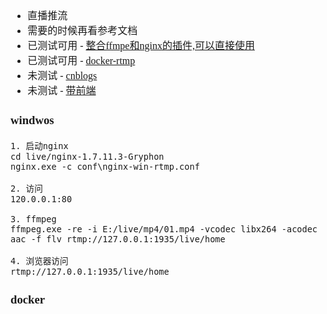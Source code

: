 <font face="Simsun" size=3>

- 直播推流
- 需要的时候再看参考文档
- 已测试可用 - [整合ffmpe和nginx的插件,可以直接使用](https://www.jianshu.com/p/d4bc06b9f61e)
- 已测试可用 - [docker-rtmp](https://blog.csdn.net/taoruicheng1/article/details/123074275)
- 未测试 - [cnblogs](https://www.cnblogs.com/cshaptx4869/p/15401279.html)
- 未测试 - [带前端](https://blog.csdn.net/MYNAMEL/article/details/123127912)


### windwos

~~~
1. 启动nginx
cd live/nginx-1.7.11.3-Gryphon
nginx.exe -c conf\nginx-win-rtmp.conf

2. 访问
120.0.0.1:80

3. ffmpeg
ffmpeg.exe -re -i E:/live/mp4/01.mp4 -vcodec libx264 -acodec aac -f flv rtmp://127.0.0.1:1935/live/home

4. 浏览器访问
rtmp://127.0.0.1:1935/live/home
~~~

### docker

~~~
~~~

</font>